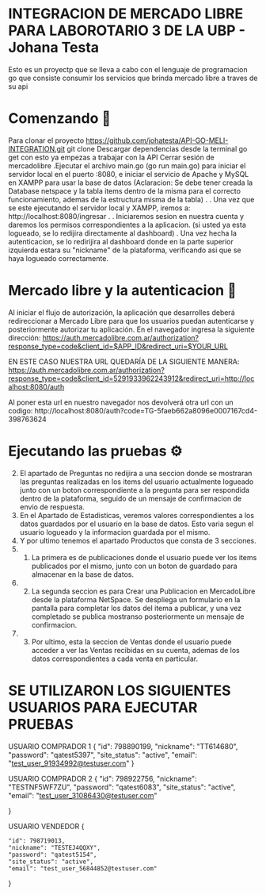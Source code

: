INTEGRACION DE MERCADO LIBRE PARA LABOROTARIO 3 DE LA UBP - Johana Testa
========================================================================


Esto es un proyectp que se lleva a cabo con el lenguaje de programacion go que consiste consumir los servicios que brinda mercado libre a traves de su api




Comenzando 🚀
==============
Para clonar el proyecto https://github.com/johatesta/API-GO-MELI-INTEGRATION.git
git clone 
Descargar dependencias desde la terminal
 go get
con esto ya empezas a trabajar con la API
Cerrar sesión de mercadolibre
.Ejecutar el archivo main.go (go run main.go) para iniciar el servidor local en el puerto :8080, e iniciar el servicio de Apache y MySQL en XAMPP para usar la base de datos (Aclaracion: Se debe tener creada la Database netspace y la tabla items dentro de la misma para el correcto funcionamiento, ademas de la estructura misma de la tabla) .
. Una vez que se este ejecutando el servidor local y XAMPP, iremos a: http://localhost:8080/ingresar .
. Iniciaremos sesion en nuestra cuenta y daremos los permisos correspondientes a la aplicacion. (si usted ya esta logueado, se lo redijira directamente al dashboard)
. Una vez hecha la autenticacion, se lo redirijira al dashboard donde en la parte superior izquierda estara su "nickname" de la plataforma, verificando asi que se haya logueado correctamente.

Mercado libre y la autenticacion 🔧
====================================
Al iniciar el flujo de autorización, la aplicación que desarrolles deberá redireccionar a Mercado Libre para que los usuarios puedan autenticarse y posteriormente autorizar tu aplicación. En el navegador ingresa la siguiente dirección:
https://auth.mercadolibre.com.ar/authorization?response_type=code&client_id=$APP_ID&redirect_uri=$YOUR_URL

EN ESTE CASO NUESTRA URL QUEDARÍA DE LA SIGUIENTE MANERA: https://auth.mercadolibre.com.ar/authorization?response_type=code&client_id=5291933962243912&redirect_uri=http://localhost:8080/auth

Al poner esta url en nuestro navegador nos devolverá otra url con un codigo: http://localhost:8080/auth?code=TG-5faeb662a8096e0007167cd4-398763624




Ejecutando las pruebas ⚙️
=============================
2. El apartado de Preguntas no redijira a una seccion donde se mostraran las preguntas realizadas en los items del usuario actualmente logueado junto con un boton correspondiente a la pregunta para ser respondida dentro de la plataforma, seguido de un mensaje de confirmacion de envio de respuesta.
3. En el Apartado de Estadisticas, veremos valores correspondientes a los datos guardados por el usuario en la base de datos. Esto varia segun el usuario logueado y la informacion guardada por el mismo.
4. Y por ultimo tenemos el apartado Productos que consta de 3 secciones.
4. 1. La primera es de publicaciones donde el usuario puede ver los items publicados por el mismo, junto con un boton de guardado para almacenar en la base de datos.
4. 2. La segunda seccion es para Crear una Publicacion en MercadoLibre desde la plataforma NetSpace. Se despliega un formulario en la pantalla para completar los datos del itema a publicar, y una vez completado se publica mostranso posteriormente un mensaje de confirmacion.
4. 3. Por ultimo, esta la seccion de Ventas donde el usuario puede acceder a ver las Ventas recibidas en su cuenta, ademas de los datos correspondientes a cada venta en particular.

SE UTILIZARON LOS SIGUIENTES USUARIOS PARA EJECUTAR PRUEBAS
============================================================

USUARIO COMPRADOR 1
{   "id": 798890199,
    "nickname": "TT614680",
    "password": "qatest5397",
    "site_status": "active",
    "email": "test_user_91934992@testuser.com"
}
    
USUARIO COMPRADOR 2
{
    "id": 798922756,
    "nickname": "TESTNF5WF7ZU",
    "password": "qatest6083",
    "site_status": "active",
    "email": "test_user_31086430@testuser.com"

}


USUARIO VENDEDOR 
{
      
    "id": 798719013,
    "nickname": "TESTEJ4QQXY",
    "password": "qatest5154",
    "site_status": "active",
    "email": "test_user_56844852@testuser.com"

}

